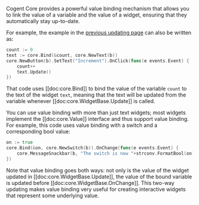 Cogent Core provides a powerful value binding mechanism that allows you to link the value of a variable and the value of a widget, ensuring that they automatically stay up-to-date.

For example, the example in the [previous updating page](updating) can also be written as:

```Go
count := 0
text := core.Bind(&count, core.NewText(b))
core.NewButton(b).SetText("Increment").OnClick(func(e events.Event) {
    count++
    text.Update()
})
```

That code uses [[doc:core.Bind]] to bind the value of the variable `count` to the text of the widget `text`, meaning that the text will be updated from the variable whenever [[doc:core.WidgetBase.Update]] is called.

You can use value binding with more than just text widgets; most widgets implement the [[doc:core.Value]] interface and thus support value binding. For example, this code uses value binding with a switch and a corresponding bool value:

```Go
on := true
core.Bind(&on, core.NewSwitch(b)).OnChange(func(e events.Event) {
    core.MessageSnackbar(b, "The switch is now "+strconv.FormatBool(on))
})
```

Note that value binding goes both ways: not only is the value of the widget updated in [[doc:core.WidgetBase.Update]], the value of the bound variable is updated before [[doc:core.WidgetBase.OnChange]]. This two-way updating makes value binding very useful for creating interactive widgets that represent some underlying value.
